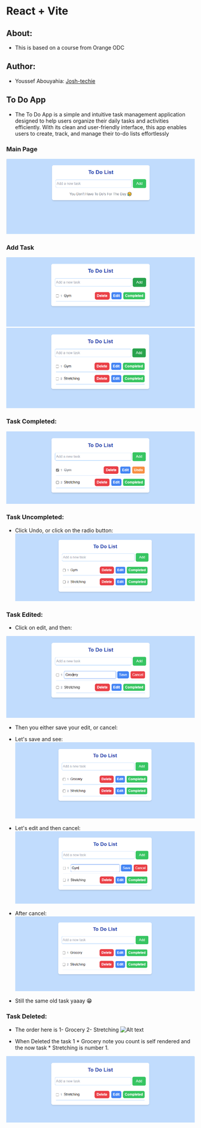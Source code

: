 # React + Vite
## About:
- This is based on a course from Orange ODC
## Author: 
- Youssef Abouyahia: [Josh-techie](https://github.com/Josh-techie)

## To Do App

- The To Do App is a simple and intuitive task management application designed to help users organize their daily tasks and activities efficiently. With its clean and user-friendly interface, this app enables users to create, track, and manage their to-do lists effortlessly

### Main Page
![Alt text](image.png)

### Add Task

![Alt text](image-4.png)
![Alt text](image-5.png)

### Task Completed:

![Alt text](image-6.png)

### Task Uncompleted:
- Click Undo, or click on the radio button:
![Alt text](image-7.png)

### Task Edited:
- Click on edit, and then:

![Alt text](image-8.png)

- Then you either save your edit, or cancel:
- Let's save and see:
![Alt text](image-9.png)

- Let's edit and then cancel:
![Alt text](image-10.png)

- After cancel:
![Alt text](image-11.png)

- Still the same old task yaaay 😁
### Task Deleted:

- The order here is 
1- Grocery
2- Stretching
![Alt text](image-14.png)

- When Deleted the task 1 * Grocery note you count is self rendered and the now task * Stretching is number 1.

![Alt text](image-13.png)


